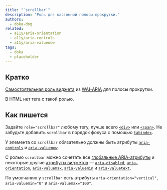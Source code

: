 ```yaml
---
title: "`scrollbar`"
description: "Роль для кастомной полосы прокрутки."
authors:
  - doka-dog
related:
  - a11y/aria-orientation
  - a11y/aria-controls
  - a11y/aria-valuenow
tags:
  - doka
  - placeholder
---
```


## Кратко

[Самостоятельная роль виджета](/a11y/aria-roles/#roli-vidzhetov) из [WAI-ARIA](/a11y/aria-intro/#specifikaciya) для полосы прокрутки.

В HTML нет тега с такой ролью.

## Как пишется

Задайте `role="scrollbar"` любому тегу, лучше всего [`<div>`](/html/div/) или [`<span>`](/html/span/). Не забудьте добавить `scrollbar` в порядок фокуса с помощью [`tabindex`](/html/global-attrs/#tabindex).

У элемента со `scrollbar` обязательно должны быть атрибуты [`aria-controls`](/a11y/aria-controls/) и [`aria-valuenow`](/a11y/aria-valuenow/).

С ролью `scrollbar` можно сочетать все [глобальные ARIA-атрибуты](/a11y/aria-attrs/#globalnye-atributy) и некоторые другие [атрибуты виджетов](/a11y/aria-attrs/#atributy-vidzhetov) — [`aria-disabled`](/a11y/aria-disabled/), [`aria-orientation`](/a11y/aria-orientation/), [`aria-valuemax`](/a11y/aria-valuemax/), [`aria-valuemin`](/a11y/aria-valuemin/) и [`aria-valuetext`](/a11y/aria-valuetext/).

По умолчанию у `scrollbar` есть атрибуты `aria-orientation="vertical"`, `aria-valuemin="0"` и `aria-valuemax="100"`.

